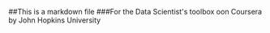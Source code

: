 ##This is a markdown file
###For the Data Scientist's toolbox oon Coursera by John Hopkins University